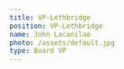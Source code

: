 ```yaml
---
title: VP-Lethbridge
position: VP-Lethbridge
name: John Lacanilao
photo: /assets/default.jpg
type: Board VP
---
```

